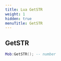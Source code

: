 ```yaml
---
title: Lua GetSTR
weight: 1
hidden: true
menuTitle: GetSTR
---
```

## GetSTR
```lua
Mob:GetSTR(); -- number
```